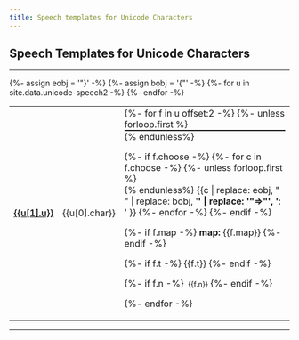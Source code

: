 ```yaml
---
title: Speech templates for Unicode Characters
---
```

<style>
tr:target >td:first-child {border-left:solid thick black}
span.cb {margin-right: 2em; white-space:nowrap}
.markdown-body table tr.row0, .markdown-body table th.row0 {background-color:#F6F8FA}
.markdown-body table tr.row1 {background-color:#FEFFFE}
a.link {font-weight:500}
a.self {color: black; font-weight:500}
hr.sp {height:.1em;padding:0;margin:0}
span.n {font-size:80%;font-style: monospace}
</style>





## Speech Templates for Unicode Characters

----



<table style="width:100%">
<tbody>
{%- assign eobj = '"}' -%}
{%- assign bobj = '{"' -%}
{%- for u in site.data.unicode-speech2 -%}
<tr id="U{{u[1].u | replace: " ", "_"}}">
<td><a class="self" href="#U{{u[1].u | replace: " ", "_"}}">{{u[1].u}}</a></td>
<td>{{u[0].char}}</td>
<td>
{%- for f in u offset:2  -%}
{%- unless forloop.first %}<hr class="sp"/>{% endunless%}

{%- if f.choose -%}
{%- for c in f.choose  -%}
{%- unless forloop.first %}<br/>{% endunless%}
{{c | replace: eobj, " " | replace: bobj, '<b>' | replace: '"=>"', '</b>: '  }}
{%- endfor -%}
{%- endif -%}

{%- if f.map -%}
<b>map:</b> {{f.map}}
{%- endif -%}

{%- if f.t -%}
{{f.t}}
{%- endif -%}


{%- if f.n -%}
<span class="n">&#160;{{f.n}}</span>
{%- endif -%}

{%- endfor -%}
</td>
</tr>
{%- endfor -%}
</tbody>
</table>
	
----
